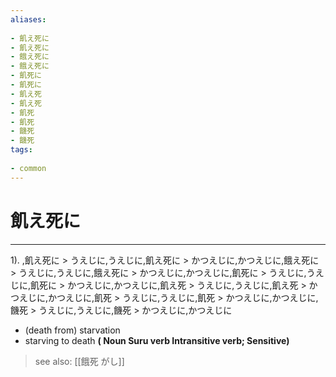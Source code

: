 ```yaml
---
aliases:
    
- 飢え死に
- 飢え死に
- 餓え死に
- 餓え死に
- 飢死に
- 飢死に
- 飢え死
- 飢え死
- 飢死
- 飢死
- 饑死
- 饑死
tags:
    
- common
---
```


# 飢え死に
---
1).
,飢え死に > うえじに,うえじに,飢え死に > かつえじに,かつえじに,餓え死に > うえじに,うえじに,餓え死に > かつえじに,かつえじに,飢死に > うえじに,うえじに,飢死に > かつえじに,かつえじに,飢え死 > うえじに,うえじに,飢え死 > かつえじに,かつえじに,飢死 > うえじに,うえじに,飢死 > かつえじに,かつえじに,饑死 > うえじに,うえじに,饑死 > かつえじに,かつえじに

- (death from) starvation
- starving to death
**( Noun Suru verb Intransitive verb; Sensitive)**
> see also:  [[餓死 がし]]
            